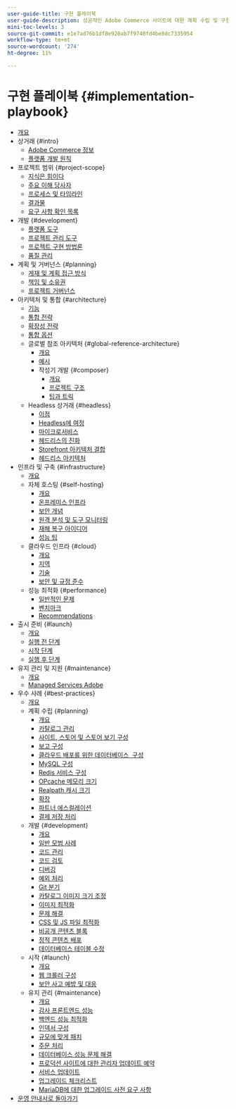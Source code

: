 ```yaml
---
user-guide-title: 구현 플레이북
user-guide-description: 성공적인 Adobe Commerce 사이트에 대한 계획 수립 및 구현을 위한 전략에 대해 알아봅니다.
mini-toc-levels: 3
source-git-commit: e1e7ad76b1df8e920ab7f9740fd4be8dc7335954
workflow-type: tm+mt
source-wordcount: '274'
ht-degree: 11%

---
```



# 구현 플레이북 {#implementation-playbook}

- [개요](overview.md)
- 상거래 {#intro}
   - [Adobe Commerce 정보](intro/about-commerce.md)
   - [플랫폼 개발 원칙](intro/platform-development.md)
- 프로젝트 범위 {#project-scope}
   - [지식은 힘이다](project-scope/knowledge.md)
   - [주요 이해 당사자](project-scope/key-stakeholders.md)
   - [프로세스 및 타임라인](project-scope/process-timeline.md)
   - [결과물](project-scope/deliverables.md)
   - [요구 사항 확인 목록](project-scope/requirement-checklists.md)
- 개발 {#development}
   - [플랫폼 도구](development/platform-tools.md)
   - [프로젝트 관리 도구](development/project-management-tools.md)
   - [프로젝트 구현 방법론](development/delivery.md)
   - [품질 관리](development/quality-control.md)
- 계획 및 거버넌스 {#planning}
   - [게재 및 계획 접근 방식](planning/delivery.md)
   - [책임 및 소유권](planning/ownership.md)
   - [프로젝트 거버넌스](planning/governance.md)
- 아키텍처 및 통합 {#architecture}
   - [기능](architecture/capabilities.md)
   - [통합 전략](architecture/integration-strategy.md)
   - [확장성 전략](architecture/extensibility-strategy.md)
   - [통합 옵션](architecture/integration-options.md)
   - 글로벌 참조 아키텍처 {#global-reference-architecture}
      - [개요](architecture/global-reference/overview.md)
      - [예시](architecture/global-reference/examples.md)
      - 작성기 개발 {#composer}
         - [개요](architecture/global-reference/composer/overview.md)
         - [프로젝트 구조](architecture/global-reference/composer/project-structure.md)
         - [팁과 트릭](architecture/global-reference/composer/tips-and-tricks.md)
   - Headless 상거래 {#headless}
      - [이점](architecture/headless/benefits.md)
      - [Headless에 여정](architecture/headless/journey-to-headless.md)
      - [마이크로서비스](architecture/headless/microservices.md)
      - [헤드리스의 진화](architecture/headless/evolution.md)
      - [Storefront 아키텍처 결합](architecture/headless/legacy-storefront.md)
      - [헤드리스 아키텍처](architecture/headless/adobe-commerce.md)
- 인프라 및 구축 {#infrastructure}
   - [개요](infrastructure/overview.md)
   - 자체 호스팅 {#self-hosting}
      - [개요](infrastructure/self-hosting/overview.md)
      - [온프레미스 인프라](infrastructure/self-hosting/on-premises.md)
      - [보안 개념](infrastructure/self-hosting/security-concepts.md)
      - [원격 분석 및 도구 모니터링](infrastructure/self-hosting/monitoring-tools.md)
      - [재해 복구 아이디어](infrastructure/self-hosting/disaster-recovery-ideas.md)
      - [성능 팁](infrastructure/self-hosting/performance-tips.md)
   - 클라우드 인프라 {#cloud}
      - [개요](infrastructure/cloud/overview.md)
      - [지역](infrastructure/cloud/regions.md)
      - [기술](infrastructure/cloud/technology.md)
      - [보안 및 규정 준수](infrastructure/cloud/security.md)
   - 성능 최적화 {#performance}
      - [일반적인 문제](infrastructure/performance/optimization.md)
      - [벤치마크](infrastructure/performance/benchmarks.md)
      - [Recommendations](infrastructure/performance/recommendations.md)
- 출시 준비 {#launch}
   - [개요](launch/overview.md)
   - [실행 전 단계](launch/pre-launch-steps.md)
   - [시작 단계](launch/launch-steps.md)
   - [실행 후 단계](launch/post-launch-steps.md)
- 유지 관리 및 지원 {#maintenance}
   - [개요](maintenance/overview.md)
   - [Managed Services Adobe](maintenance/adobe-managed-services.md)
- 우수 사례 {#best-practices}
   - [개요](best-practices/phases.md)
   - 계획 수립 {#planning}
      - [개요](best-practices/planning/overview.md)
      - [카탈로그 관리](best-practices/planning/catalog-management.md)
      - [사이트, 스토어 및 스토어 보기 구성](best-practices/planning/sites-stores-store-views.md)
      - [보고 구성](best-practices/planning/reporting-configuration.md)
      - [클라우드 배포를 위한 데이터베이스 &#x200B; 구성](best-practices/planning/database-on-cloud.md)
      - [MySQL 구성](best-practices/planning/mysql-configuration.md)
      - [Redis 서비스 구성](best-practices/planning/redis-service-configuration.md)
      - [OPcache 메모리 크기](best-practices/planning/opcache-memory-size.md)
      - [Realpath 캐시 크기](best-practices/planning/realpath-cache-size.md)
      - [확장](best-practices/planning/extensions.md)
      - [파트너 에스컬레이션](best-practices/planning/partner-escalation.md)
      - [결제 저장 처리](best-practices/planning/payment-processing-storage.md)
   - 개발 {#development}
      - [개요](best-practices/development/overview.md)
      - [일반 모범 사례](best-practices/development/general.md)
      - [코드 관리](best-practices/development/code-management.md)
      - [코드 검토](best-practices/development/code-review.md)
      - [디버깅](best-practices/development/debugging.md)
      - [예외 처리](best-practices/development/exception-handling.md)
      - [Git 분기](best-practices/development/git-branching.md)
      - [카탈로그 이미지 크기 조정](best-practices/development/catalog-image-resizing.md)
      - [이미지 최적화](best-practices/development/image-optimization.md)
      - [문제 해결](best-practices/development/troubleshooting.md)
      - [CSS 및 JS 파일 최적화](best-practices/development/optimize-css-js-files.md)
      - [비공개 콘텐츠 블록](best-practices/development/private-content-block-configuration.md)
      - [정적 콘텐츠 배포](best-practices/development/static-content-deployment.md)
      - [데이터베이스 테이블 수정](best-practices/development/modifying-core-and-third-party-tables.md)
   - 시작 {#launch}
      - [개요](best-practices/launch/overview.md)
      - [웹 크롤러 구성](best-practices/launch/robots-txt.md)
      - [보안 사고 예방 및 대응](best-practices/launch/prevent-respond-security-incident.md)
   - 유지 관리 {#maintenance}
      - [개요](best-practices/maintenance/overview.md)
      - [감사 프론트엔드 성능](best-practices/maintenance/frontend-performance.md)
      - [백엔드 성능 최적화](best-practices/maintenance/backend-performance.md)
      - [인덱서 구성](best-practices/maintenance/indexer-configuration.md)
      - [규모에 맞게 패치](best-practices/maintenance/patching-at-scale.md)
      - [주문 처리](best-practices/maintenance/order-processing-configuration.md)
      - [데이터베이스 성능 문제 해결](best-practices/maintenance/resolve-database-performance-issues.md)
      - [프로덕션 사이트에 대한 관리자 업데이트 예약](best-practices/maintenance/scheduling-admin-updates-in-production.md)
      - [서비스 업데이트](best-practices/maintenance/update-services.md)
      - [업그레이드 체크리스트](best-practices/maintenance/upgrade-checklist.md)
      - [MariaDB에 대한 업그레이드 사전 요구 사항](best-practices/maintenance/commerce-235-upgrade-prerequisites-mariadb.md)
- [운영 안내서로 돌아가기](https://experienceleague.adobe.com/docs/commerce-operations/operational-guides/home.html)
